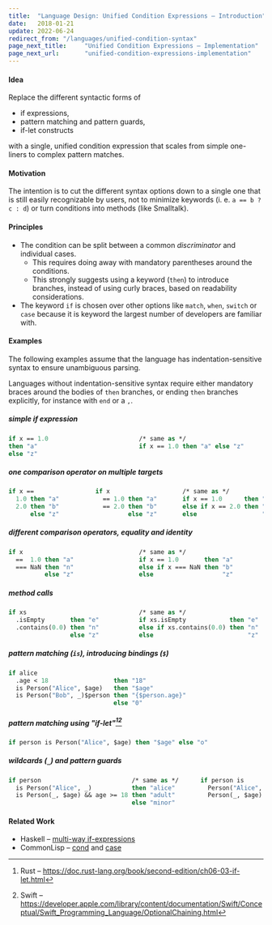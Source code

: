 ```yaml
---
title:  "Language Design: Unified Condition Expressions – Introduction"
date:   2018-01-21
update: 2022-06-24
redirect_from: "/languages/unified-condition-syntax"
page_next_title:     "Unified Condition Expressions – Implementation"
page_next_url:       "unified-condition-expressions-implementation"
---
```


#### Idea

Replace the different syntactic forms of

- if expressions,
- pattern matching and pattern guards,
- if-let constructs

with a single, unified condition expression that scales from simple one-liners to complex pattern matches.

#### Motivation

The intention is to cut the different syntax options down to a single one that is still easily recognizable by users,
not to minimize keywords (i. e. `a == b ? c : d`) or turn conditions into methods (like Smalltalk).

#### Principles

- The condition can be split between a common _discriminator_ and individual cases.
  - This requires doing away with mandatory parentheses around the conditions.
  - This strongly suggests using a keyword (`then`) to introduce branches, instead of using curly braces,
    based on readability considerations.
- The keyword `if` is chosen over other options like `match`, `when`, `switch` or `case`
  because it is keyword the largest number of developers are familiar with.

#### Examples

The following examples assume that the language has indentation-sensitive syntax to ensure unambiguous parsing.

Languages without indentation-sensitive syntax require either mandatory braces around the bodies of `then` branches,
or ending `then` branches explicitly, for instance with `end` or a `,`.

##### simple if expression
```ml
if x == 1.0                         /* same as */
then "a"                            if x == 1.0 then "a" else "z"
else "z"
```

##### one comparison operator on multiple targets
```ml
if x ==                 if x                    /* same as */
  1.0 then "a"            == 1.0 then "a"       if x == 1.0      then "a"
  2.0 then "b"            == 2.0 then "b"       else if x == 2.0 then "b"
      else "z"                   else "z"       else                  "z"
```

##### different comparison operators, equality and identity
```ml
if x                                /* same as */
  ==  1.0 then "a"                  if x == 1.0       then "a"
  === NaN then "n"                  else if x === NaN then "b"
          else "z"                  else                   "z"
```

##### method calls
```ml
if xs                               /* same as */
  .isEmpty       then "e"           if xs.isEmpty            then "e"
  .contains(0.0) then "n"           else if xs.contains(0.0) then "n"      
                 else "z"           else                          "z"
```

##### pattern matching (`is`), introducing bindings (`$`)
```ml
if alice
  .age < 18                  then "18"
  is Person("Alice", $age)   then "$age"
  is Person("Bob", _)$person then "{$person.age}"
                             else "0"
```

##### pattern matching using "if-let"[^rust][^swift]
```ml
if person is Person("Alice", $age) then "$age" else "o"
```

##### wildcards (`_`) and pattern guards
```ml
if person                         /* same as */      if person is
  is Person("Alice", _)           then "alice"         Person("Alice", _)           then "alice"
  is Person(_, $age) && age >= 18 then "adult"         Person(_, $age) && age >= 18 then "adult"
                                  else "minor"                                      else "minor"
```

#### Related Work

- Haskell – [multi-way if-expressions](https://downloads.haskell.org/~ghc/latest/docs/html/users_guide/glasgow_exts.html#extension-MultiWayIf)
- CommonLisp – [cond](http://www.lispworks.com/documentation/HyperSpec/Body/m_cond.htm)
  and [case](http://www.lispworks.com/documentation/HyperSpec/Body/m_case_.htm#case)

[^rust]: Rust – https://doc.rust-lang.org/book/second-edition/ch06-03-if-let.html
[^swift]: Swift – https://developer.apple.com/library/content/documentation/Swift/Conceptual/Swift_Programming_Language/OptionalChaining.html
